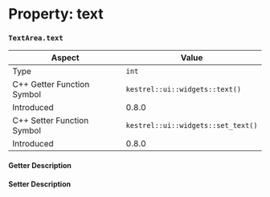
# Property: text
### `TextArea.text`

| Aspect | Value |
| --- | --- |
| Type | `int` |
| C++ Getter Function Symbol | `kestrel::ui::widgets::text()` |
| Introduced | 0.8.0 |
| C++ Setter Function Symbol | `kestrel::ui::widgets::set_text()` |
| Introduced | 0.8.0 |

#### Getter Description

#### Setter Description

